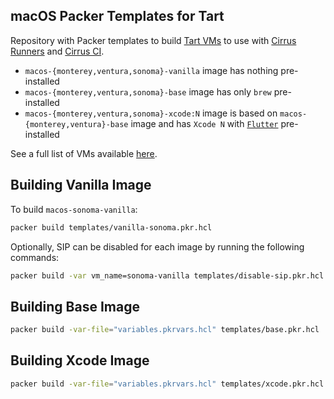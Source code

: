 ## macOS Packer Templates for Tart

Repository with Packer templates to build [Tart VMs](https://github.com/cirruslabs/tart) to use with [Cirrus Runners](https://tart.run/integrations/github-actions/) and [Cirrus CI](https://cirrus-ci.org/guide/macOS/).

* `macos-{monterey,ventura,sonoma}-vanilla` image has nothing pre-installed
* `macos-{monterey,ventura,sonoma}-base` image has only `brew` pre-installed
* `macos-{monterey,ventura,sonoma}-xcode:N` image is based on `macos-{monterey,ventura}-base` image and has `Xcode N` with [`Flutter`](https://flutter.dev/) pre-installed

See a full list of VMs available [here](https://github.com/orgs/cirruslabs/packages?tab=packages&q=macos-).

## Building Vanilla Image

To build `macos-sonoma-vanilla`:

```bash
packer build templates/vanilla-sonoma.pkr.hcl
```

Optionally, SIP can be disabled for each image by running the following commands:

```bash
packer build -var vm_name=sonoma-vanilla templates/disable-sip.pkr.hcl
```

## Building Base Image

```bash
packer build -var-file="variables.pkrvars.hcl" templates/base.pkr.hcl
```

## Building Xcode Image

```bash
packer build -var-file="variables.pkrvars.hcl" templates/xcode.pkr.hcl
```
